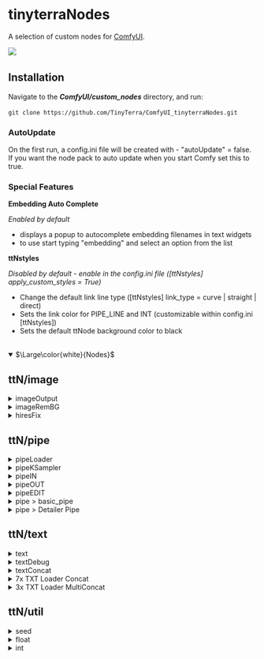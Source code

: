 # tinyterraNodes
A selection of custom nodes for [ComfyUI](https://github.com/comfyanonymous/ComfyUI).

<img src="https://github.com/TinyTerra/ComfyUI_tinyterraNodes/blob/main/workflows/tinyterra_trueHRFix.png?raw=true">

## Installation
Navigate to the **_ComfyUI/custom_nodes_** directory, and run:

`git clone https://github.com/TinyTerra/ComfyUI_tinyterraNodes.git`

### AutoUpdate
On the first run, a config.ini file will be created with - "autoUpdate" = false.
If you want the node pack to auto update when you start Comfy set this to true.

### Special Features
**Embedding Auto Complete**

*Enabled by default*
+ displays a popup to autocomplete embedding filenames in text widgets
+ to use start typing "embedding" and select an option from the list

**ttNstyles**

*Disabled by default - enable in the config.ini file ([ttNstyles] apply_custom_styles = True)*
+ Change the default link line type ([ttNstyles] link_type = curve | straight | direct)
+ Sets the link color for PIPE_LINE and INT (customizable within config.ini [ttNstyles])
+ Sets the default ttNode background color to black

<br>
<details open>
	<summary>$\Large\color{white}{Nodes}$</summary>
 
## ttN/image
  
<details>
  <summary>imageOutput</summary>
  
Preview or Save an image with one node, with image throughput.
+ _**Inputs -** image, image output[Preview, Save], save prefix_
+ _**Outputs -** image_
  
</details>
  
<details>
  <summary>imageRemBG</summary>
  
(Using [RemBG](https://github.com/danielgatis/rembg))

Background Removal node with optional image preview & save.
+ _**Inputs -** image, image output[Disabled, Preview, Save], save prefix_
+ _**Outputs -** image, mask_

Example of a photobashing workflow using pipeNodes, imageRemBG, imageOutput and nodes from [ADV_CLIP_emb](https://github.com/BlenderNeko/ComfyUI_ADV_CLIP_emb) and [ImpactPack](https://github.com/ltdrdata/ComfyUI-Impact-Pack/tree/Main):
![photobash](workflows/tinyterra_imagebash.png)

 </details>
  
<details>
  <summary>hiresFix</summary>

Upscale image by model, optional rescale of result image.
+ _**Inputs -** image, vae, upscale_model, rescale_after_model[true, false], rescale[by_percentage, to Width/Height], rescale method[nearest-exact, bilinear, area], factor, width, height, crop, image_output[Hide, Preview, Save], save prefix, output_latent[true, false]_
+ _**Outputs -** image, latent_
   </details>


## ttN/pipe

<details>
  <summary>pipeLoader</summary>
  
(Modified from [Efficiency Nodes](https://github.com/LucianoCirino/efficiency-nodes-comfyui) and [ADV_CLIP_emb](https://github.com/BlenderNeko/ComfyUI_ADV_CLIP_emb))

Combination of Efficiency Loader and Advanced CLIP Text Encode with an additional pipe output
+ _**Inputs -** model, vae, clip skip, (lora1, modelstrength clipstrength), (Lora2, modelstrength clipstrength), (Lora3, modelstrength clipstrength), (positive prompt, token normalization, weight interpretation), (negative prompt, token normalization, weight interpretation), (latent width, height), batch size, seed_
+ _**Outputs -** pipe, model, conditioning, conditioning, samples, vae, clip, seed_
   </details>

<details>
  <summary>pipeKSampler</summary>
  
(Modified from [Efficiency Nodes](https://github.com/LucianoCirino/efficiency-nodes-comfyui) and [QOLS_Omar92](https://github.com/omar92/ComfyUI-QualityOfLifeSuit_Omar92))

Combination of Efficiency Loader and Advanced CLIP Text Encode with an additional pipe output
+ _**Inputs -** pipe, (optional pipe overrides), script, (Lora, model strength, clip strength), (upscale method, factor, crop), sampler state, steps, cfg, sampler name, scheduler, denoise, (image output [None, Preview, Save]), Save_Prefix_
+ _**Outputs -** pipe, model, conditioning, conditioning, samples, vae, clip, image, seed_

Old node layout:

<img src="https://github.com/TinyTerra/ComfyUI_tinyterraNodes/assets/115619949/32b189de-42e3-4464-b3b2-4e0e225e6abe"  width="50%">

With pipeLoader and pipeKSampler:

<img src="https://github.com/TinyTerra/ComfyUI_tinyterraNodes/assets/115619949/c806c2e3-2efb-44cb-bdf0-3fbc20251456"  width="50%">
  </details>
  
<details>
  <summary>pipeIN</summary>

Encode up to 8 frequently used inputs into a single Pipe line.
+ _**Inputs -** model, conditioning, conditioning, samples, vae, clip, image, seed_
+ _**Outputs -** pipe_
   </details>

<details>
  <summary>pipeOUT</summary>

Decode single Pipe line into the 8 original outputs, AND a Pipe throughput.
+ _**Inputs -** pipe_
+ _**Outputs -** model, conditioning, conditioning, samples, vae, clip, image, seed, pipe_
   </details>

<details>
  <summary>pipeEDIT</summary>

Update/Overwrite any of the 8 original inputs in a Pipe line with new information.
+ _**Inputs -** pipe, model, conditioning, conditioning, samples, vae, clip, image, seed_
+ _**Outputs -** pipe_
   </details>

<details>
  <summary>pipe > basic_pipe</summary>

Convert ttN pipe line to basic pipe (to be compatible with [ImpactPack](https://github.com/ltdrdata/ComfyUI-Impact-Pack)), WITH original pipe throughput
+ _**Inputs -** pipe[model, conditioning, conditioning, samples, vae, clip, image, seed]_
+ _**Outputs -** basic_pipe[model, clip, vae, conditioning, conditioning], pipe_
   </details>

<details>
  <summary>pipe > Detailer Pipe</summary>
  
Convert ttN pipe line to detailer pipe (to be compatible with [ImpactPack](https://github.com/ltdrdata/ComfyUI-Impact-Pack)), WITH original pipe throughput
+ _**Inputs -** pipe[model, conditioning, conditioning, samples, vae, clip, image, seed], bbox_detector, sam_model_opt_
+ _**Outputs -** detailer_pipe[model, vae, conditioning, conditioning, bbox_detector, sam_model_opt], pipe_
   </details>


## ttN/text
<details>
  <summary>text</summary>

Basic TextBox Loader.
+ _**Outputs -** text (STRING)_
   </details>

<details>
  <summary>textDebug</summary>

Text input, to display text inside the node, with optional print to console.
+ _**inputs -** text, print_to_console_
+ _**Outputs -** text (STRING)_
   </details>
  
<details>
  <summary>textConcat</summary>

3 TextBOX inputs with a single concatenated output.
+ _**inputs -** text1, text2, text3 (STRING's), delimiter_
+ _**Outputs -** text (STRING)_
   </details>

<details>
  <summary>7x TXT Loader Concat</summary>

7 TextBOX inputs concatenated with spaces into a single output, AND seperate text outputs.
+ _**inputs -** text1, text2, text3, text4, text5, text6, text7 (STRING's), delimiter_
+ _**Outputs -** text1, text2, text3, text4, text5, text6, text7, concat (STRING's)_
   </details>

<details>
  <summary>3x TXT Loader MultiConcat</summary>

3 TextBOX inputs with seperate text outputs AND multiple concatenation variations (concatenated with spaces).
+ _**inputs -** text1, text2, text3 (STRING's), delimiter_
+ _**Outputs -** text1, text2, text3, 1 & 2, 1 & 3, 2 & 3, concat (STRING's)_
   </details>

## ttN/util
<details>
  <summary>seed</summary>

Basic Seed Loader.
+ _**Outputs -** seed (INT)_
   </details>

<details>
  <summary>float</summary>

float loader and converter
+ _**inputs -** float (FLOAT)_
+ _**Outputs -** float, int, text (FLOAT, INT, STRING)_
   </details>

<details>
  <summary>int</summary>
  
int loader and converter
+ _**inputs -** int (INT)_
+ _**Outputs -** int, float, text (INT, FLOAT, STRING)_
   </details>
  
 </details>
